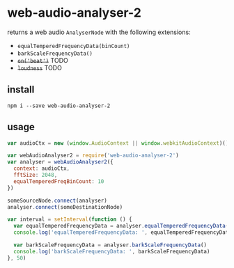# web-audio-analyser-2

returns a web audio `AnalyserNode` with the following extensions:

- `equalTemperedFrequencyData(binCount)`
- `barkScaleFrequencyData()`
- ~~`on('beat')`~~ TODO
- ~~`loudness`~~ TODO

## install

`npm i --save web-audio-analyser-2`

## usage

```js
var audioCtx = new (window.AudioContext || window.webkitAudioContext)()

var webAudioAnalyser2 = require('web-audio-analyser-2')
var analyser = webAudioAnalyser2({
  context: audioCtx,
  fftSize: 2048,
  equalTemperedFreqBinCount: 10
})

someSourceNode.connect(analyser)
analyser.connect(someDestinationNode)

var interval = setInterval(function () {
  var equalTemperedFrequencyData = analyser.equalTemperedFrequencyData()
  console.log('equalTemperedFrequencyData: ', equalTemperedFrequencyData)

  var barkScaleFrequencyData = analyser.barkScaleFrequencyData()
  console.log('barkScaleFrequencyData: ', barkScaleFrequencyData)
}, 50)
```
